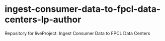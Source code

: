 # ingest-consumer-data-to-fpcl-data-centers-lp-author
Repository for liveProject: Ingest Consumer Data to FPCL Data Centers
